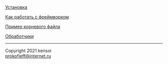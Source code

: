 [Установка](./install.md)  

[Как работать с фреймворком](./tppm)  

[Пример корневого файла](./root.md)  

[Обработчики](./tools.md)  

---------

Copyright 2021 kensoi  
prokofieff@internet.ru